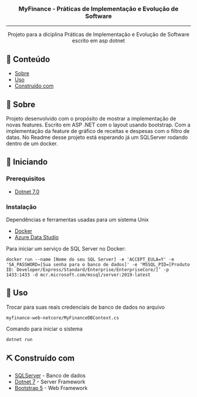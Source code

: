 <h3 align="center">MyFinance - Práticas de Implementação e Evolução de Software</h3>

---

<p align="center"> Projeto para a diciplina Práticas de Implementação e Evolução de Software escrito em asp dotnet
    <br> 
</p>

## 📝 Conteúdo

- [Sobre](#sobre)
- [Uso](#uso)
- [Construído com](#construido_com)

## 🧐 Sobre <a name = "sobre"></a>

Projeto desenvolvido com o propósito de mostrar a implementação de novas features. Escrito em ASP .NET com o layout usando bootstrap. Com a implementação da feature de gráfico de receitas e despesas com o filtro de datas.
No Readme desse projeto está esperando já um SQLServer rodando dentro de um docker.

## 🏁 Iniciando <a name = "iniciando"></a>

### Prerequisitos

- [Dotnet 7.0](https://dotnet.microsoft.com/en-us/download/dotnet/7.0)

### Instalação

Dependências e ferramentas usadas para um sistema Unix

- [Docker](https://docs.docker.com/get-docker/)
- [Azure Data Studio](https://azure.microsoft.com/pt-br/products/data-studio)

Para iniciar um serviço de SQL Server no Docker:

```
docker run --name [Nome do seu SQL Server] -e 'ACCEPT_EULA=Y' -e 'SA_PASSWORD=[Sua senha para o banco de dados]' -e 'MSSQL_PID=[Produto ID: Developer/Express/Standard/Enterprise/EnterpriseCore/]’ -p 1433:1433 -d mcr.microsoft.com/mssql/server:2019-latest
```

## 🎈 Uso <a name="uso"></a>

Trocar para suas reais credenciais de banco de dados no arquivo

```
myfinance-web-netcore/MyFinanceDBContext.cs
```

Comando para iniciar o sistema

```
dotnet run
```

## ⛏️ Construído com <a name = "construido_com"></a>

- [SQLServer](https://www.microsoft.com/en-us/sql-server/sql-server-downloads) - Banco de dados
- [Dotnet 7](https://dotnet.microsoft.com/en-us/download/dotnet/7.0) - Server Framework
- [Bootstrap 5](https://getbootstrap.com/docs/5.0/getting-started/introduction/) - Web Framework
